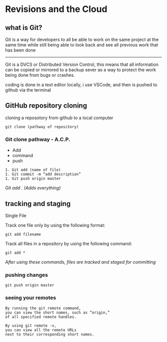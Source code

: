 # Revisions and the Cloud

## what is Git?

Git is a way for developers to all be able to work on the same 
project at the same time while still being able to look back and 
see all previous work that has been done
***
Git is a DVCS or Distributed Version Control, this means that all 
information can be copied or mirrored to a backup sever as a way to
protect the work being done from bugs or crashes.

coding is done in a text editor locally, i use VSCode, and then is pushed to github via the terminal

## GitHub repository cloning

cloning a reposotory from github to a local computer

```
git clone (pathway of repository)
```

### Git clone pathway - A.C.P.

- Add
- command
- push

```
1. Git add (name of file)
1. Git commit -m “add description”
1. Git push origin master
```

*Git add . (Adds everything)*

## tracking and staging

Single File

Track one file only by using the following format:

```
git add filename
```

Track all files in a repository by using the following command:

```
git add *
```

*After using these commands, files are tracked and staged for committing*

### pushing changes

```
git push origin master
```

### seeing your remotes
```
By running the git remote command, 
you can view the short names, such as “origin,” 
of all specified remote handles.

By using git remote -v, 
you can view all the remote URLs 
next to their corresponding short names.
```
